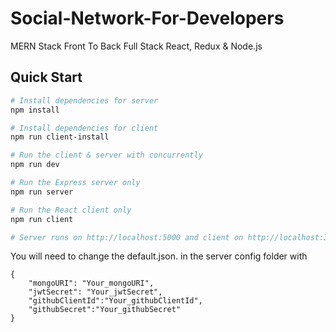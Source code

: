 # Social-Network-For-Developers
MERN Stack Front To Back Full Stack React, Redux &amp; Node.js 




## Quick Start

```bash
# Install dependencies for server
npm install

# Install dependencies for client
npm run client-install

# Run the client & server with concurrently
npm run dev

# Run the Express server only
npm run server

# Run the React client only
npm run client

# Server runs on http://localhost:5000 and client on http://localhost:3000
```

You will need to change the default.json. in the server config folder with

```
{
    "mongoURI": "Your_mongoURI",
    "jwtSecret": "Your_jwtSecret",
    "githubClientId":"Your_githubClientId",
    "githubSecret":"Your_githubSecret"
}


```
